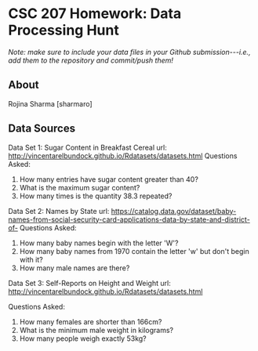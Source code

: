 # CSC 207 Homework: Data Processing Hunt

*Note: make sure to include your data files in your Github submission---*i.e.*, add them to the repository and commit/push them!*

## About
Rojina Sharma [sharmaro]

## Data Sources
Data Set 1: Sugar Content in Breakfast Cereal
url: http://vincentarelbundock.github.io/Rdatasets/datasets.html
Questions Asked:
1. How many entries have sugar content greater than 40?
2. What is the maximum sugar content?
3. How many times is the quantity 38.3 repeated?

Data Set 2: Names by State
url: https://catalog.data.gov/dataset/baby-names-from-social-security-card-applications-data-by-state-and-district-of-
Questions Asked:
1. How many baby names begin with the letter 'W'?
2. How many baby names from 1970 contain the letter 'w' but don't begin with it?
3. How many male names are there?

Data Set 3: Self-Reports on Height and Weight
url: http://vincentarelbundock.github.io/Rdatasets/datasets.html

Questions Asked:
1. How many females are shorter than 166cm?
2. What is the minimum male weight in kilograms?
3. How many people weigh exactly 53kg?
